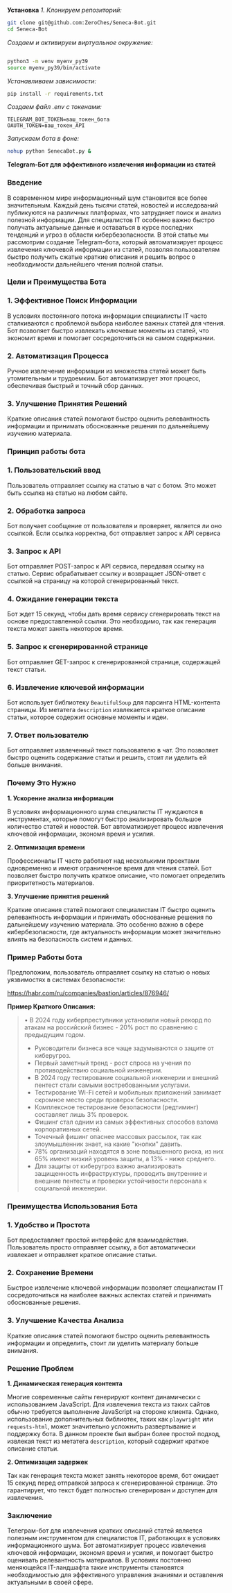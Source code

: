 **Установка**
*1. Клонируем репозиторий:*
```bash
git clone git@github.com:ZeroChes/Seneca-Bot.git
cd Seneca-Bot 
```
*Создаем и активируем виртуальное окружение:*

```bash

python3 -m venv myenv_py39
source myenv_py39/bin/activate
```
*Устанавливаем зависимости:*

```bash
pip install -r requirements.txt
```
*Создаем файл .env с токенами:*
```
TELEGRAM_BOT_TOKEN=ваш_токен_бота
OAUTH_TOKEN=ваш_токен_API
```
*Запускаем бота в фоне:*

```bash
nohup python SenecaBot.py &
```

**Telegram-Бот для эффективного извлечения информации из статей**

### **Введение**

В современном мире информационный шум становится все более значительным. Каждый день тысячи статей, новостей и исследований публикуются на различных платформах, что затрудняет поиск и анализ полезной информации. Для специалистов IT особенно важно быстро получать актуальные данные и оставаться в курсе последних тенденций и угроз в области кибербезопасности. В этой статье мы рассмотрим создание Telegram-бота, который автоматизирует процесс извлечения ключевой информации из статей, позволяя пользователям быстро получить сжатые краткие описания и решить вопрос о необходимости дальнейшего чтения полной статьи.


### **Цели и Преимущества Бота**

### **1. Эффективное Поиск Информации**

В условиях постоянного потока информации специалисты IT часто сталкиваются с проблемой выбора наиболее важных статей для чтения. Бот позволяет быстро извлекать ключевые моменты из статей, что экономит время и помогает сосредоточиться на самом содержании.

### **2. Автоматизация Процесса**

Ручное извлечение информации из множества статей может быть утомительным и трудоемким. Бот автоматизирует этот процесс, обеспечивая быстрый и точный сбор данных.

### **3. Улучшение Принятия Решений**

Краткие описания статей помогают быстро оценить релевантность информации и принимать обоснованные решения по дальнейшему изучению материала.



### **Принцип работы бота**

### **1. Пользовательский ввод**

Пользователь отправляет ссылку на статью в чат с ботом. Это может быть ссылка на статью на любом сайте.

### **2. Обработка запроса**

Бот получает сообщение от пользователя и проверяет, является ли оно ссылкой. Если ссылка корректна, бот отправляет запрос к API сервиса

### **3. Запрос к API**

Бот отправляет POST-запрос к API сервиса, передавая ссылку на статью. Сервис обрабатывает ссылку и возвращает JSON-ответ с ссылкой на страницу на которой сгенерированный текст.

### **4. Ожидание генерации текста**

Бот ждет 15 секунд, чтобы дать время сервису сгенерировать текст на основе предоставленной ссылки. Это необходимо, так как генерация текста может занять некоторое время.

### **5. Запрос к сгенерированной странице**

Бот отправляет GET-запрос к сгенерированной странице, содержащей текст статьи.

### **6. Извлечение ключевой информации**

Бот использует библиотеку `BeautifulSoup` для парсинга HTML-контента страницы. Из метатега `description` извлекается краткое описание статьи, которое содержит основные моменты и идеи.

### **7. Ответ пользователю**

Бот отправляет извлеченный текст пользователю в чат. Это позволяет быстро оценить содержание статьи и решить, стоит ли уделить ей больше внимания.



### **Почему Это Нужно**

**1. Ускорение анализа информации**

В условиях информационного шума специалисты IT нуждаются в инструментах, которые помогут быстро анализировать большое количество статей и новостей. Бот автоматизирует процесс извлечения ключевой информации, экономя время и усилия.

**2. Оптимизация времени**

Профессионалы IT часто работают над несколькими проектами одновременно и имеют ограниченное время для чтения статей. Бот позволяет быстро получить краткое описание, что помогает определить приоритетность материалов.

**3. Улучшение принятия решений**

Краткие описания статей помогают специалистам IT быстро оценить релевантность информации и принимать обоснованные решения по дальнейшему изучению материала. Это особенно важно в сфере кибербезопасности, где актуальность информации может значительно влиять на безопасность систем и данных.



### **Пример Работы бота**

Предположим, пользователь отправляет ссылку на статью о новых уязвимостях в системах безопасности:

https://habr.com/ru/companies/bastion/articles/876946/

**Пример Краткого Описания:**

> • В 2024 году киберпреступники установили новый рекорд по атакам на российский бизнес - 20% рост по сравнению с предыдущим годом.
> 
> - Руководители бизнеса все чаще задумываются о защите от киберугроз.
> - Первый заметный тренд - рост спроса на учения по противодействию социальной инженерии.
> - В 2024 году тестирование социальной инженерии и внешний пентест стали самыми востребованными услугами.
> - Тестирование Wi-Fi сетей и мобильных приложений занимает скромное место среди проверок безопасности.
> - Комплексное тестирование безопасности (редтиминг) составляет лишь 3% проверок.
> - Фишинг стал одним из самых эффективных способов взлома корпоративных сетей.
> - Точечный фишинг опаснее массовых рассылок, так как злоумышленник знает, на какие "кнопки" давить.
> - 78% организаций находятся в зоне повышенного риска, из них 65% имеют низкий уровень защиты, а 13% - ниже среднего.
> - Для защиты от киберугроз важно анализировать защищенность инфраструктуры, проводить внутренние и внешние пентесты и проверки устойчивости персонала к социальной инженерии.

### **Преимущества Использования Бота**

### **1. Удобство и Простота**

Бот предоставляет простой интерфейс для взаимодействия. Пользователь просто отправляет ссылку, а бот автоматически извлекает и отправляет краткое описание статьи.

### **2. Сохранение Времени**

Быстрое извлечение ключевой информации позволяет специалистам IT сосредоточиться на наиболее важных аспектах статей и принимать обоснованные решения.

### **3. Улучшение Качества Анализа**

Краткие описания статей помогают быстро оценить релевантность информации и определить, стоит ли уделить материалу больше внимания.

### **Решение Проблем**

**1. Динамическая генерация контента**

Многие современные сайты генерируют контент динамически с использованием JavaScript. Для извлечения текста из таких сайтов обычно требуется выполнение JavaScript на стороне клиента. Однако, использование дополнительных библиотек, таких как `playwright` или `requests-html`, может значительно усложнить развертывание и поддержку бота. В данном проекте был выбран более простой подход, извлекая текст из метатега `description`, который содержит краткое описание статьи.

**2. Оптимизация задержек**

Так как генерация текста может занять некоторое время, бот ожидает 15 секунд перед отправкой запроса к сгенерированной странице. Это гарантирует, что текст будет полностью сгенерирован и доступен для извлечения.



### **Заключение**

Телеграм-бот для извлечения кратких описаний статей является полезным инструментом для специалистов IT, работающих в условиях информационного шума. Бот автоматизирует процесс извлечения ключевой информации, экономя время и усилия, и помогает быстро оценивать релевантность материалов. В условиях постоянно меняющейся IT-ландшафта такие инструменты становятся необходимостью для эффективного управления знаниями и оставления актуальными в своей сфере.


